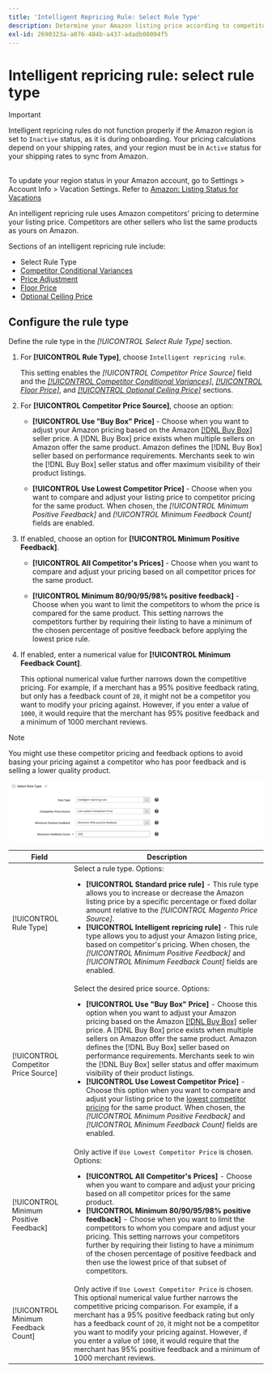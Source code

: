```yaml
---
title: 'Intelligent Repricing Rule: Select Rule Type'
description: Determine your Amazon listing price according to competitor pricing by creating an intelligent repricing rule.
exl-id: 2690323a-a076-484b-a437-adadb08094f5
---
```

# Intelligent repricing rule: select rule type

>[!IMPORTANT]
>
>Intelligent repricing rules do not function properly if the Amazon region is set to `Inactive` status, as it is during onboarding. Your pricing calculations depend on your shipping rates, and your region must be in `Active` status for your shipping rates to sync from Amazon.<br><br>
>
>To update your region status in your Amazon account, go to Settings > Account Info > Vacation Settings. Refer to [Amazon: Listing Status for Vacations](https://sellercentral.amazon.com/gp/help/help.html?itemID=200135620/"target="_blank)

An intelligent repricing rule uses Amazon competitors' pricing to determine your listing price. Competitors are other sellers who list the same products as yours on Amazon.

Sections of an intelligent repricing rule include:

- Select Rule Type
- [Competitor Conditional Variances](./competitor-conditional-variances.md)
- [Price Adjustment](./price-adjustment.md)
- [Floor Price](./floor-price.md)
- [Optional Ceiling Price](./optional-ceiling-price.md)

## Configure the rule type

Define the rule type in the _[!UICONTROL Select Rule Type]_ section.

1. For **[!UICONTROL Rule Type]**, choose `Intelligent repricing rule`.

   This setting enables the _[!UICONTROL Competitor Price Source]_ field and the [_[!UICONTROL Competitor Conditional Variances]_](./competitor-conditional-variances.md), [_[!UICONTROL Floor Price]_](./floor-price.md), and [_[!UICONTROL Optional Ceiling Price]_](./optional-ceiling-price.md) sections.

1. For **[!UICONTROL Competitor Price Source]**, choose an option:

   - **[!UICONTROL Use "Buy Box" Price]** - Choose when you want to adjust your Amazon pricing based on the Amazon [[!DNL Buy Box]](./buy-box-competitor-pricing.md) seller price. A [!DNL Buy Box] price exists when multiple sellers on Amazon offer the same product. Amazon defines the [!DNL Buy Box] seller based on performance requirements. Merchants seek to win the [!DNL Buy Box] seller status and offer maximum visibility of their product listings.

   - **[!UICONTROL Use Lowest Competitor Price]** - Choose when you want to compare and adjust your listing price to competitor pricing for the same product. When chosen, the _[!UICONTROL Minimum Positive Feedback]_ and _[!UICONTROL Minimum Feedback Count]_ fields are enabled.

1. If enabled, choose an option for **[!UICONTROL Minimum Positive Feedback]**.

   - **[!UICONTROL All Competitor's Prices]** - Choose when you want to compare and adjust your pricing based on all competitor prices for the same product.

   - **[!UICONTROL Minimum 80/90/95/98% positive feedback]** - Choose when you want to limit the competitors to whom the price is compared for the same product. This setting narrows the competitors further by requiring their listing to have a minimum of the chosen percentage of positive feedback before applying the lowest price rule.

1. If enabled, enter a numerical value for **[!UICONTROL Minimum Feedback Count]**.

   This optional numerical value further narrows down the competitive pricing. For example, if a merchant has a 95% positive feedback rating, but only has a feedback count of `20`, it might not be a competitor you want to modify your pricing against. However, if you enter a value of `1000`, it would require that the merchant has 95% positive feedback and a minimum of 1000 merchant reviews.

>[!NOTE]
>
>You might use these competitor pricing and feedback options to avoid basing your pricing against a competitor who has poor feedback and is selling a lower quality product.

![Intelligent repricing rule - select rule type](assets/ob-intelligent-price-rule-type.png)

|Field|Description|
|--- |--- |
|[!UICONTROL Rule Type]|Select a rule type. Options:<ul><li>**[!UICONTROL Standard price rule]** - This rule type allows you to increase or decrease the Amazon listing price by a specific percentage or fixed dollar amount relative to the _[!UICONTROL Magento Price Source]_. </li><li>**[!UICONTROL Intelligent repricing rule]** - This rule type allows you to adjust your Amazon listing price, based on competitor's pricing. When chosen, the _[!UICONTROL Minimum Positive Feedback]_ and _[!UICONTROL Minimum Feedback Count]_ fields are enabled.</li></ul>|
|[!UICONTROL Competitor Price Source]|Select the desired price source. Options:<ul><li>**[!UICONTROL Use "Buy Box" Price]** - Choose this option when you want to adjust your Amazon pricing based on the Amazon [[!DNL Buy Box]](./buy-box-competitor-pricing.md) seller price. A [!DNL Buy Box] price exists when multiple sellers on Amazon offer the same product. Amazon defines the [!DNL Buy Box] seller based on performance requirements. Merchants seek to win the [!DNL Buy Box] seller status and offer maximum visibility of their product listings.</li><li>**[!UICONTROL Use Lowest Competitor Price]** - Choose this option when you want to compare and adjust your listing price to the [lowest competitor pricing](./lowest-competitor-pricing.md) for the same product. When chosen, the _[!UICONTROL Minimum Positive Feedback]_ and _[!UICONTROL Minimum Feedback Count]_ fields are enabled.</li></ul> |
|[!UICONTROL Minimum Positive Feedback]|Only active if `Use Lowest Competitor Price` is chosen. Options:<ul><li>**[!UICONTROL All Competitor's Prices]** - Choose when you want to compare and adjust your pricing based on all competitor prices for the same product.</li><li>**[!UICONTROL Minimum 80/90/95/98% positive feedback]** - Choose when you want to limit the competitors to whom you compare and adjust your pricing. This setting narrows your competitors further by requiring their listing to have a minimum of the chosen percentage of positive feedback and then use the lowest price of that subset of competitors.</li></ul> |
|[!UICONTROL Minimum Feedback Count]|Only active if `Use Lowest Competitor Price` is chosen. This optional numerical value further narrows the competitive pricing comparison. For example, if a merchant has a 95% positive feedback rating but only has a feedback count of `20`, it might not be a competitor you want to modify your pricing against. However, if you enter a value of `1000`, it would require that the merchant has 95% positive feedback and a minimum of 1000 merchant reviews. |
